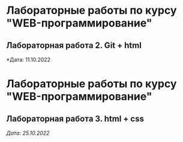 # Лабораторные работы по курсу "WEB-программирование"

## Лабораторная работа 2. Git + html

*Дата: 11.10.2022

# Лабораторные работы по курсу "WEB-программирование"

## Лабораторная работа 3. html + css

*Дата: 25.10.2022*